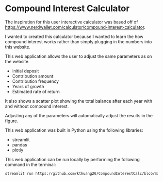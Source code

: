 # Compound Interest Calculator

The inspiration for this user interactive calculator was based off of https://www.nerdwallet.com/calculator/compound-interest-calculator. 

I wanted to created this calculator because I wanted to learn the how compound interest works rather than simply plugging in the numbers into this website.

This web application allows the user to adjust the same parameters as on the website:
* Initial deposit
* Contribution amount
* Contribution frequency
* Years of growth
* Estimated rate of return

It also shows a scatter plot showing the total balance after each year with and without compound interest.

Adjusting any of the parameters will automatically adjust the results in the figure.

This web application was built in Python using the following libraries:
* streamlit 
* pandas
* plotly

This web application can be run locally by performing the following command in the terminal:
```bash
streamlit run https://github.com/kthuang20/CompoundInterestCalc/blob/master/interest_calc.py
```